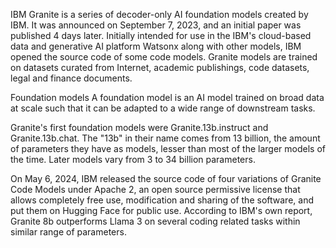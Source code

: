 IBM Granite is a series of decoder-only AI foundation models created by IBM. It was announced on September 7, 2023, and an initial paper was published 4 days later. Initially intended for use in the IBM's cloud-based data and generative AI platform Watsonx along with other models, IBM opened the source code of some code models. Granite models are trained on datasets curated from Internet, academic publishings, code datasets, legal and finance documents.

Foundation models
A foundation model is an AI model trained on broad data at scale such that it can be adapted to a wide range of downstream tasks.

Granite's first foundation models were Granite.13b.instruct and Granite.13b.chat. The "13b" in their name comes from 13 billion, the amount of parameters they have as models, lesser than most of the larger models of the time. Later models vary from 3 to 34 billion parameters.

On May 6, 2024, IBM released the source code of four variations of Granite Code Models under Apache 2, an open source permissive license that allows completely free use, modification and sharing of the software, and put them on Hugging Face for public use. According to IBM's own report, Granite 8b outperforms Llama 3 on several coding related tasks within similar range of parameters.

